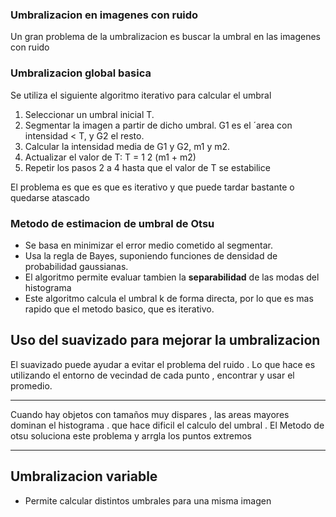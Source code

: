 ### Umbralizacion en imagenes con ruido 
 Un gran problema de la umbralizacion es buscar la umbral en las imagenes con ruido 
### Umbralizacion global basica 

Se utiliza el siguiente algoritmo iterativo para calcular el umbral 
1)  Seleccionar un umbral inicial T.
2)  Segmentar la imagen a partir de dicho umbral. G1 es el ´area con intensidad < T, y G2 el resto. 
3) Calcular la intensidad media de G1 y G2, m1 y m2. 
4) Actualizar el valor de T: T = 1 2 (m1 + m2) 
5) Repetir los pasos 2 a 4 hasta que el valor de T se estabilice

El problema es que es que es iterativo y que puede tardar bastante o quedarse atascado


### Metodo de estimacion de umbral de Otsu
- Se basa en minimizar el error medio cometido al segmentar. 
- Usa la regla de Bayes, suponiendo funciones de densidad de probabilidad gaussianas.
- El algoritmo permite evaluar tambien la **separabilidad** de las modas del histograma
- Este algoritmo calcula el umbral k de forma directa, por lo que es mas rapido que el metodo basico, que es iterativo.

## Uso del suavizado para mejorar la umbralizacion

El suavizado puede ayudar a evitar el problema del ruido .
Lo que hace es utilizando el entorno de vecindad de cada punto , encontrar y usar el promedio.

----------
Cuando hay objetos con tamaños muy dispares , las areas mayores dominan el histograma . que hace dificil el calculo del umbral . El  Metodo de otsu soluciona este problema y arrgla los puntos extremos 

---
## Umbralizacion variable 
- Permite calcular distintos umbrales para una misma imagen 


